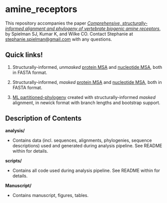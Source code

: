 amine_receptors
==============
This repository accompanies the paper [*Comprehensive, structurally-informed alignment and phylogeny of vertebrate biogenic amine receptors*](https://peerj.com/preprints/571/), by Spielman SJ, Kumar K, and Wilke CO. 
Contact Stephanie at stephanie.spielman@gmail.com with any questions.

## Quick links!
1. Structurally-informed, *unmasked* [protein MSA](./analysis/alignments/structural/protein_aln_struc.fasta) and [nucleotide MSA](./analysis/alignments/structural/nucleotide_aln_struc.fasta), both in FASTA format.
 
2. Structurally-informed, *masked* [protein MSA](./analysis/alignments/structural/protein_aln_struc_masked.fasta) and [nucleotide MSA](./analysis/alignments/structural/nucleotide_aln_struc_masked.fasta), both in FASTA format.

3. [ML partitioned-phylogeny](./analysis/phylogenies/final_trees/masked_part.tre) created with structurally-informed *masked* alignment, in newick format with branch lengths and bootstrap support.

## Description of Contents 
__analysis/__
 * Contains data (incl. sequences, alignments, phylogenies, sequence descriptions) used and generated during analysis pipeline. See README within for details.

__scripts/__
 * Contains all code used during analysis pipeline. See README within for details.

__Manuscript/__
 * Contains manuscript, figures, tables.

